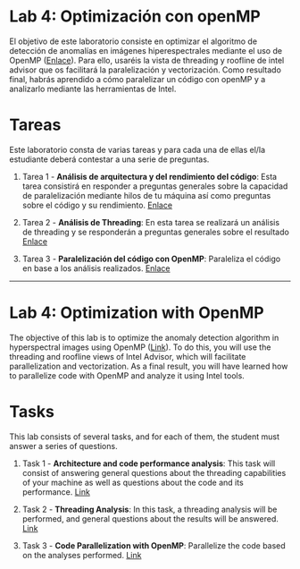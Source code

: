 # Lab 4: Optimización con openMP
El objetivo de este laboratorio consiste en optimizar el algoritmo de detección de anomalías en imágenes hiperespectrales mediante el uso de OpenMP ([Enlace](LbLFAD.md)). Para ello, usaréis la vista de threading y roofline de intel advisor que os facilitará la paralelización y vectorización. Como resultado final, habrás aprendido a cómo paralelizar un código con openMP y a analizarlo mediante las herramientas de Intel.

# Tareas
Este laboratorio consta de varias tareas y para cada una de ellas el/la estudiante deberá contestar a una serie de preguntas.

1. Tarea 1 - **Análisis de arquitectura y del rendimiento del código**: Esta tarea consistirá en responder a preguntas generales sobre la capacidad de paralelización mediante hilos de tu máquina así como preguntas sobre el código y su rendimiento. [Enlace](results/task1/README.md)

2. Tarea 2 - **Análisis de Threading**: En esta tarea se realizará un análisis de threading y se responderán a preguntas generales sobre el resultado [Enlace](results/task2/README.md)

3. Tarea 3 - **Paralelización del código con OpenMP**: Paraleliza el código en base a los análisis realizados. [Enlace](results/task3/README.md)


----

# Lab 4: Optimization with OpenMP
The objective of this lab is to optimize the anomaly detection algorithm in hyperspectral images using OpenMP ([Link](LbLFAD.md)). To do this, you will use the threading and roofline views of Intel Advisor, which will facilitate parallelization and vectorization. As a final result, you will have learned how to parallelize code with OpenMP and analyze it using Intel tools.

# Tasks
This lab consists of several tasks, and for each of them, the student must answer a series of questions.

1. Task 1 - **Architecture and code performance analysis**: This task will consist of answering general questions about the threading capabilities of your machine as well as questions about the code and its performance. [Link](results/task1/README.md)

2. Task 2 - **Threading Analysis**: In this task, a threading analysis will be performed, and general questions about the results will be answered. [Link](results/task2/README.md)

3. Task 3 - **Code Parallelization with OpenMP**: Parallelize the code based on the analyses performed. [Link](results/task3/README.md)